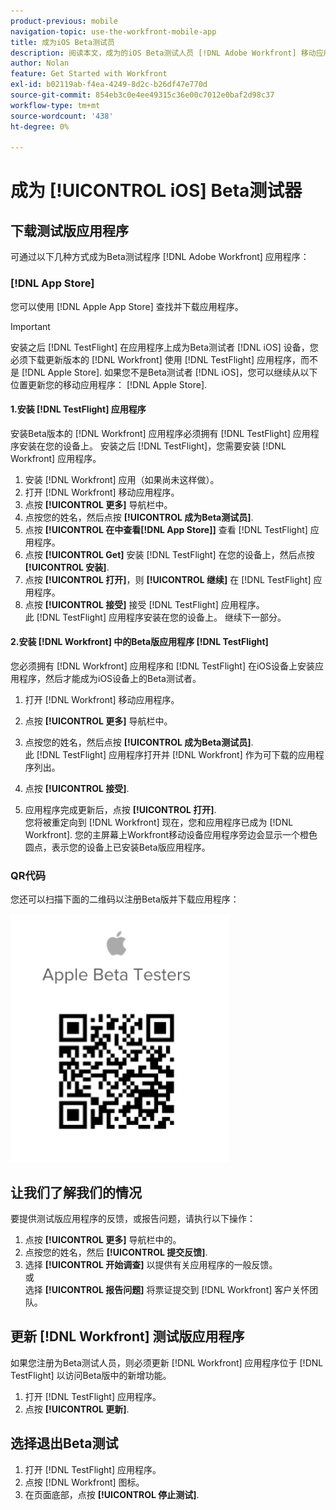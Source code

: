 ```yaml
---
product-previous: mobile
navigation-topic: use-the-workfront-mobile-app
title: 成为iOS Beta测试员
description: 阅读本文，成为的iOS Beta测试人员 [!DNL Adobe Workfront] 移动应用程序。
author: Nolan
feature: Get Started with Workfront
exl-id: b02119ab-f4ea-4249-8d2c-b26df47e770d
source-git-commit: 854eb3c0e4ee49315c36e00c7012e0baf2d98c37
workflow-type: tm+mt
source-wordcount: '438'
ht-degree: 0%

---
```


# 成为 [!UICONTROL iOS] Beta测试器

## 下载测试版应用程序

可通过以下几种方式成为Beta测试程序 [!DNL Adobe Workfront] 应用程序：

### [!DNL App Store]

您可以使用 [!DNL Apple App Store] 查找并下载应用程序。

>[!IMPORTANT]
>
>安装之后 [!DNL TestFlight] 在应用程序上成为Beta测试者 [!DNL iOS] 设备，您必须下载更新版本的 [!DNL Workfront] 使用 [!DNL TestFlight] 应用程序，而不是 [!DNL Apple Store]. 如果您不是Beta测试者 [!DNL iOS]，您可以继续从以下位置更新您的移动应用程序： [!DNL Apple Store].

#### 1.安装 [!DNL TestFlight] 应用程序

安装Beta版本的 [!DNL Workfront] 应用程序必须拥有 [!DNL TestFlight] 应用程序安装在您的设备上。 安装之后 [!DNL TestFlight]，您需要安装 [!DNL Workfront] 应用程序。

1. 安装 [!DNL Workfront] 应用（如果尚未这样做）。
1. 打开 [!DNL Workfront] 移动应用程序。
1. 点按 **[!UICONTROL 更多]** 导航栏中。
1. 点按您的姓名，然后点按 **[!UICONTROL 成为Beta测试员]**.
1. 点按 **[!UICONTROL 在中查看[!DNL App Store]]** 查看 [!DNL TestFlight] 应用程序。
1. 点按 **[!UICONTROL Get]** 安装 [!DNL TestFlight] 在您的设备上，然后点按 **[!UICONTROL 安装]**.
1. 点按 **[!UICONTROL 打开]**，则 **[!UICONTROL 继续]** 在 [!DNL TestFlight] 应用程序。
1. 点按 **[!UICONTROL 接受]** 接受 [!DNL TestFlight] 应用程序。\
   此 [!DNL TestFlight] 应用程序安装在您的设备上。 继续下一部分。

#### 2.安装 [!DNL Workfront] 中的Beta版应用程序 [!DNL TestFlight]

您必须拥有 [!DNL Workfront] 应用程序和 [!DNL TestFlight] 在iOS设备上安装应用程序，然后才能成为iOS设备上的Beta测试者。

1. 打开 [!DNL Workfront] 移动应用程序。
1. 点按 **[!UICONTROL 更多]** 导航栏中。
1. 点按您的姓名，然后点按 **[!UICONTROL 成为Beta测试员]**.\
   此 [!DNL TestFlight] 应用程序打开并 [!DNL Workfront] 作为可下载的应用程序列出。

1. 点按 **[!UICONTROL 接受]**.
1. 应用程序完成更新后，点按 **[!UICONTROL 打开]**.\
   您将被重定向到 [!DNL Workfront] 现在，您和应用程序已成为 [!DNL Workfront]. 您的主屏幕上Workfront移动设备应用程序旁边会显示一个橙色圆点，表示您的设备上已安装Beta版应用程序。

### QR代码

您还可以扫描下面的二维码以注册Beta版并下载应用程序：

![](assets/ios-qr-code-350x397.png)

## 让我们了解我们的情况

要提供测试版应用程序的反馈，或报告问题，请执行以下操作：

1. 点按 **[!UICONTROL 更多]** 导航栏中的。
1. 点按您的姓名，然后 **[!UICONTROL 提交反馈]**.
1. 选择 **[!UICONTROL 开始调查]** 以提供有关应用程序的一般反馈。\
   或\
   选择 **[!UICONTROL 报告问题]** 将票证提交到 [!DNL Workfront] 客户关怀团队。

## 更新 [!DNL Workfront] 测试版应用程序

如果您注册为Beta测试人员，则必须更新 [!DNL Workfront] 应用程序位于 [!DNL TestFlight] 以访问Beta版中的新增功能。

1. 打开 [!DNL TestFlight] 应用程序。
1. 点按 **[!UICONTROL 更新]**.

## 选择退出Beta测试

1. 打开 [!DNL TestFlight] 应用程序。
1. 点按 [!DNL Workfront] 图标。
1. 在页面底部，点按 **[!UICONTROL 停止测试]**.
